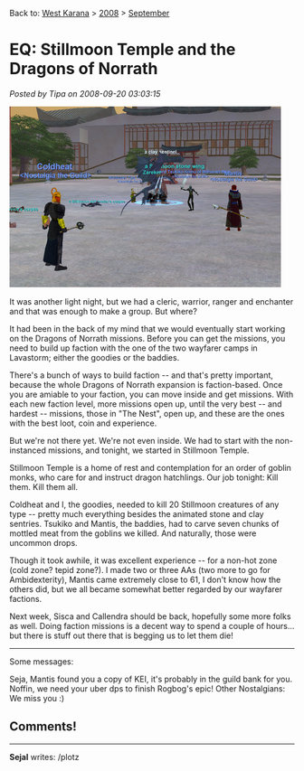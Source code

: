 Back to: [West Karana](/posts/westkarana.md) > [2008](/posts/2008/westkarana.md) > [September](./westkarana.md)
# EQ: Stillmoon Temple and the Dragons of Norrath

*Posted by Tipa on 2008-09-20 03:03:15*

![](../../../uploads/2008/09/eqgame-2008-09-19-20-32-11-82.jpg "eqgame-2008-09-19-20-32-11-82")

It was another light night, but we had a cleric, warrior, ranger and enchanter and that was enough to make a group. But where?

It had been in the back of my mind that we would eventually start working on the Dragons of Norrath missions. Before you can get the missions, you need to build up faction with the one of the two wayfarer camps in Lavastorm; either the goodies or the baddies.

There's a bunch of ways to build faction -- and that's pretty important, because the whole Dragons of Norrath expansion is faction-based. Once you are amiable to your faction, you can move inside and get missions. With each new faction level, more missions open up, until the very best -- and hardest -- missions, those in "The Nest", open up, and these are the ones with the best loot, coin and experience.

But we're not there yet. We're not even inside. We had to start with the non-instanced missions, and tonight, we started in Stillmoon Temple.

Stillmoon Temple is a home of rest and contemplation for an order of goblin monks, who care for and instruct dragon hatchlings. Our job tonight: Kill them. Kill them all.

Coldheat and I, the goodies, needed to kill 20 Stillmoon creatures of any type -- pretty much everything besides the animated stone and clay sentries. Tsukiko and Mantis, the baddies, had to carve seven chunks of mottled meat from the goblins we killed. And naturally, those were uncommon drops.

Though it took awhile, it was excellent experience -- for a non-hot zone (cold zone? tepid zone?). I made two or three AAs (two more to go for Ambidexterity), Mantis came extremely close to 61, I don't know how the others did, but we all became somewhat better regarded by our wayfarer factions.

Next week, Sisca and Callendra should be back, hopefully some more folks as well. Doing faction missions is a decent way to spend a couple of hours... but there is stuff out there that is begging us to let them die!

---

Some messages:

Seja, Mantis found you a copy of KEI, it's probably in the guild bank for you.
Noffin, we need your uber dps to finish Rogbog's epic!
Other Nostalgians: We miss you :)

## Comments!

---

**Sejal** writes: /plotz

